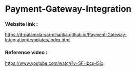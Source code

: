 # Payment-Gateway-Integration

### Website  link :

https://d-palamala-sai-niharika.github.io/Payment-Gateway-Integration/templates/index.html

### Reference video :

https://www.youtube.com/watch?v=SFHbcs-lSio

